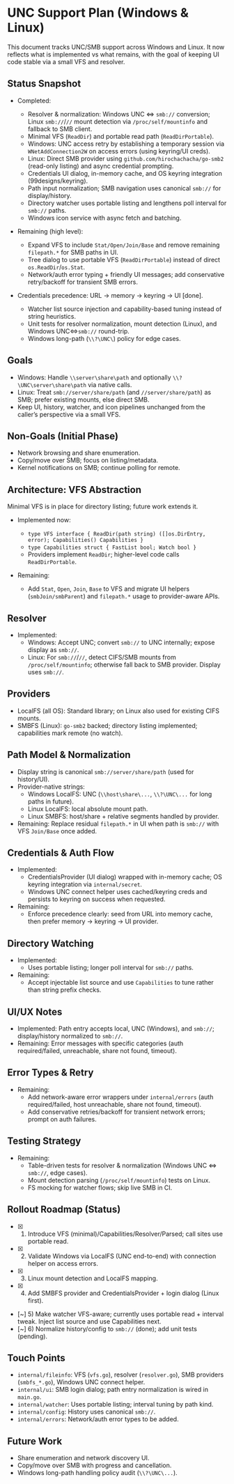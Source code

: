 # UNC Support Plan (Windows & Linux)

This document tracks UNC/SMB support across Windows and Linux. It now reflects what is implemented vs what remains, with the goal of keeping UI code stable via a small VFS and resolver.

## Status Snapshot
- Completed:
  - Resolver & normalization: Windows UNC ⇔ `smb://` conversion; Linux `smb://`/`//` mount detection via `/proc/self/mountinfo` and fallback to SMB client.
  - Minimal VFS (`ReadDir`) and portable read path (`ReadDirPortable`).
  - Windows: UNC access retry by establishing a temporary session via `WNetAddConnection2W` on access errors (using keyring/UI creds).
  - Linux: Direct SMB provider using `github.com/hirochachacha/go-smb2` (read-only listing) and async credential prompting.
  - Credentials UI dialog, in-memory cache, and OS keyring integration (99designs/keyring).
  - Path input normalization; SMB navigation uses canonical `smb://` for display/history.
  - Directory watcher uses portable listing and lengthens poll interval for `smb://` paths.
  - Windows icon service with async fetch and batching.

- Remaining (high level):
  - Expand VFS to include `Stat/Open/Join/Base` and remove remaining `filepath.*` for SMB paths in UI.
  - Tree dialog to use portable VFS (`ReadDirPortable`) instead of direct `os.ReadDir`/`os.Stat`.
  - Network/auth error typing + friendly UI messages; add conservative retry/backoff for transient SMB errors.
- Credentials precedence: URL → memory → keyring → UI [done].
  - Watcher list source injection and capability-based tuning instead of string heuristics.
  - Unit tests for resolver normalization, mount detection (Linux), and Windows UNC⇔`smb://` round-trip.
  - Windows long-path (`\\?\UNC\`) policy for edge cases.

## Goals
- Windows: Handle `\\server\share\path` and optionally `\\?\UNC\server\share\path` via native calls.
- Linux: Treat `smb://server/share/path` (and `//server/share/path`) as SMB; prefer existing mounts, else direct SMB.
- Keep UI, history, watcher, and icon pipelines unchanged from the caller’s perspective via a small VFS.

## Non-Goals (Initial Phase)
- Network browsing and share enumeration.
- Copy/move over SMB; focus on listing/metadata.
- Kernel notifications on SMB; continue polling for remote.

## Architecture: VFS Abstraction
Minimal VFS is in place for directory listing; future work extends it.

- Implemented now:
  - `type VFS interface { ReadDir(path string) ([]os.DirEntry, error); Capabilities() Capabilities }`
  - `type Capabilities struct { FastList bool; Watch bool }`
  - Providers implement `ReadDir`; higher-level code calls `ReadDirPortable`.

- Remaining:
  - Add `Stat`, `Open`, `Join`, `Base` to VFS and migrate UI helpers (`smbJoin/smbParent`) and `filepath.*` usage to provider-aware APIs.

## Resolver
- Implemented:
  - Windows: Accept UNC; convert `smb://` to UNC internally; expose display as `smb://`.
  - Linux: For `smb://`/`//`, detect CIFS/SMB mounts from `/proc/self/mountinfo`; otherwise fall back to SMB provider. Display uses `smb://`.

## Providers
- LocalFS (all OS): Standard library; on Linux also used for existing CIFS mounts.
- SMBFS (Linux): `go-smb2` backed; directory listing implemented; capabilities mark remote (no watch).

## Path Model & Normalization
- Display string is canonical `smb://server/share/path` (used for history/UI).
- Provider-native strings:
  - Windows LocalFS: UNC (`\\host\share\...`, `\\?\UNC\...` for long paths in future).
  - Linux LocalFS: local absolute mount path.
  - Linux SMBFS: host/share + relative segments handled by provider.
- Remaining: Replace residual `filepath.*` in UI when path is `smb://` with VFS `Join/Base` once added.

## Credentials & Auth Flow
- Implemented:
  - CredentialsProvider (UI dialog) wrapped with in-memory cache; OS keyring integration via `internal/secret`.
  - Windows UNC connect helper uses cached/keyring creds and persists to keyring on success when requested.
- Remaining:
  - Enforce precedence clearly: seed from URL into memory cache, then prefer memory → keyring → UI provider.

## Directory Watching
- Implemented:
  - Uses portable listing; longer poll interval for `smb://` paths.
- Remaining:
  - Accept injectable list source and use `Capabilities` to tune rather than string prefix checks.

## UI/UX Notes
- Implemented: Path entry accepts local, UNC (Windows), and `smb://`; display/history normalized to `smb://`.
- Remaining: Error messages with specific categories (auth required/failed, unreachable, share not found, timeout).

## Error Types & Retry
- Remaining:
  - Add network-aware error wrappers under `internal/errors` (auth required/failed, host unreachable, share not found, timeout).
  - Add conservative retries/backoff for transient network errors; prompt on auth failures.

## Testing Strategy
- Remaining:
  - Table-driven tests for resolver & normalization (Windows UNC ⇔ `smb://`, edge cases).
  - Mount detection parsing (`/proc/self/mountinfo`) tests on Linux.
  - FS mocking for watcher flows; skip live SMB in CI.

## Rollout Roadmap (Status)
- [x] 1) Introduce VFS (minimal)/Capabilities/Resolver/Parsed; call sites use portable read.
- [x] 2) Validate Windows via LocalFS (UNC end-to-end) with connection helper on access errors.
- [x] 3) Linux mount detection and LocalFS mapping.
- [x] 4) Add SMBFS provider and CredentialsProvider + login dialog (Linux first).
- [~] 5) Make watcher VFS-aware; currently uses portable read + interval tweak. Inject list source and use Capabilities next.
- [~] 6) Normalize history/config to `smb://` (done); add unit tests (pending).

## Touch Points
- `internal/fileinfo`: VFS (`vfs.go`), resolver (`resolver.go`), SMB providers (`smbfs_*.go`), Windows UNC connect helper.
- `internal/ui`: SMB login dialog; path entry normalization is wired in `main.go`.
- `internal/watcher`: Uses portable listing; interval tuning by path kind.
- `internal/config`: History uses canonical `smb://`.
- `internal/errors`: Network/auth error types to be added.

## Future Work
- Share enumeration and network discovery UI.
- Copy/move over SMB with progress and cancellation.
- Windows long-path handling policy audit (`\\?\UNC\...`).
